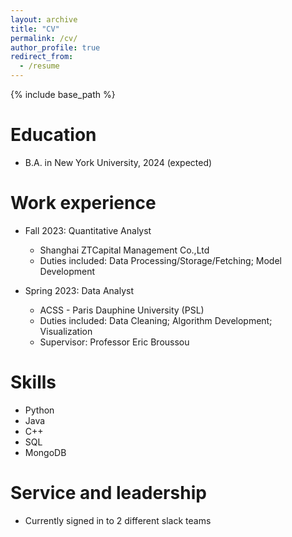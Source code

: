 ```yaml
---
layout: archive
title: "CV"
permalink: /cv/
author_profile: true
redirect_from:
  - /resume
---
```


{% include base_path %}

Education
======
* B.A. in New York University, 2024 (expected)

Work experience
======
* Fall 2023: Quantitative Analyst
  * Shanghai ZTCapital Management Co.,Ltd
  * Duties included: Data Processing/Storage/Fetching; Model Development

* Spring 2023: Data Analyst
  * ACSS - Paris Dauphine University (PSL)
  * Duties included: Data Cleaning; Algorithm Development; Visualization
  * Supervisor: Professor Eric Broussou
  
Skills
======
* Python
* Java
* C++
* SQL
* MongoDB
  
Service and leadership
======
* Currently signed in to 2 different slack teams
